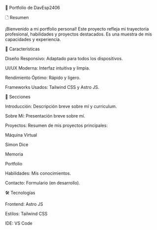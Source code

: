 🚀 Portfolio de DavEsp2406

🗋 Resumen

¡Bienvenido a mi portfolio personal! Este proyecto refleja mi trayectoria profesional, habilidades y proyectos destacados. Es una muestra de mis capacidades y experiencia.

🌟 Características

Diseño Responsivo: Adaptado para todos los dispositivos.

UI/UX Moderna: Interfaz intuitiva y limpia.

Rendimiento Óptimo: Rápido y ligero.

Frameworks Usados: Tailwind CSS y Astro JS.

📂 Secciones

Introducción: Descripción breve sobre mí y curriculum.

Sobre Mí: Presentación breve sobre mí.

Proyectos: Resumen de mis proyectos principales:

Máquina Virtual

Simon Dice

Memoria

Portfolio

Habilidades: Mis conocimientos.

Contacto: Formulario (en desarrollo).

🛠️ Tecnologías

Frontend: Astro JS

Estilos: Tailwind CSS

IDE: VS Code
